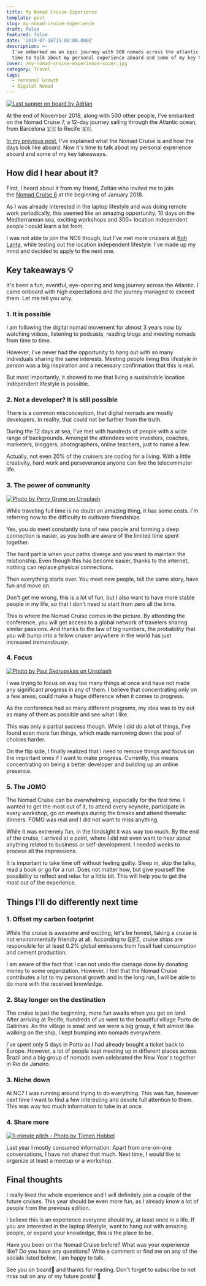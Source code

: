 ```yaml
---
title: My Nomad Cruise Experience
template: post
slug: my-nomad-cruise-experience
draft: false
featured: false
date: '2019-07-16T15:00:00.000Z'
description: >-
  I've embarked on an epic journey with 500 nomads across the atlantic. It's
  time to talk about my personal experience aboard and some of my key takeaways.
cover: /my-nomad-cruise-experience-cover.jpg
category: Travel
tags:
  - Personal Growth
  - Digital Nomad
---
```

[![Last supper on board by Adrian](/my-nomad-cruise-experience-cover.jpg)](https://bit.ly/2PxBSI4)

At the end of November 2018, along with 500 other people, I've embarked on the Nomad Cruise 7, a 12-day journey sailing through the Atlantic ocean, from Barcelona 🇪🇸 to Recife 🇧🇷.

[In my previous post](https://bit.ly/2zEJCgC), I've explained what the Nomad Cruise is and how the days look like aboard. Now it's time to talk about my personal experience aboard and some of my key takeaways.

## How did I hear about it?

First, I heard about it from my friend, Zoltán who invited me to join the [Nomad Cruise 6](https://bit.ly/2zEJFci) at the beginning of January 2018.

As I was already interested in the laptop lifestyle and was doing remote work periodically, this seemed like an amazing opportunity. 10 days on the Mediterranean sea, exciting workshops and 300+ location independent people I could learn a lot from.

I was not able to join the NC6 though, but I've met more cruisers at [Koh Lanta](https://bit.ly/2zEJHkq), while testing out the location independent lifestyle. I've made up my mind and decided to apply to the next one.

## Key takeaways 💡

It's been a fun, eventful, eye-opening and long journey across the Atlantic. I came onboard with high expectations and the journey managed to exceed them. Let me tell you why.

### 1. It is possible

I am following the digital nomad movement for almost 3 years now by watching videos, listening to podcasts, reading blogs and meeting nomads from time to time.

However, I've never had the opportunity to hang out with so many individuals sharing the same interests. Meeting people living this lifestyle _in person_ was a big inspiration and a necessary confirmation that this is real.

But most importantly, it showed to me that living a sustainable location independent lifestyle is possible.

### 2. Not a developer? It is still possible

There is a common misconception, that digital nomads are mostly developers. In reality, that could not be further from the truth.

During the 12 days at sea, I've met with hundreds of people with a wide range of backgrounds. Amongst the attendees were investors, coaches, marketers, bloggers, photographers, online teachers, just to name a few.

Actually, not even 20% of the cruisers are coding for a living. With a little creativity, hard work and perseverance anyone can live the telecommuter life.

### 3. The power of community

[![Photo by Perry Grone on Unsplash](/community-putting-hands-together.jpeg)](https://bit.ly/2zFnMcL)

While traveling full time is no doubt an amazing thing, it has some costs. I'm referring now to the difficulty to cultivate friendships.

Yes, you do meet constantly tons of new people and forming a deep connection is easier, as you both are aware of the limited time spent together.

The hard part is when your paths diverge and you want to maintain the relationship. Even though this has become easier, thanks to the internet, nothing can replace physical connections.

Then everything starts over. You meet new people, tell the same story, have fun and move on.

Don't get me wrong, this is a lot of fun, but I also want to have more stable people in my life, so that I don't need to start from zero all the time.

This is where the Nomad Cruise comes in the picture. By attending the conference, you will get access to a global network of travelers sharing similar passions. And thanks to the law of big numbers, the probability that you will bump into a fellow cruiser anywhere in the world has just increased _tremendously_.

### 4. Focus

[![Photo by Paul Skorupskas on Unsplash](/focus.jpeg)](https://bit.ly/2zGyfVp)

I was trying to focus on way too many things at once and have not made any significant progress in any of them. I believe that concentrating only on a few areas, could make a huge difference when it comes to progress.

As the conference had so many different programs, my idea was to try out as many of them as possible and see what I like.

This was only a partial success though. While I did do a lot of things, I've found even more fun things, which made narrowing down the pool of choices harder.

On the flip side, I finally realized that I need to remove things and focus on the important ones if I want to make progress. Currently, this means concentrating on being a better developer and building up an online presence.

### 5. The JOMO

The Nomad Cruise can be overwhelming, especially for the first time. I wanted to get the most out of it, to attend every keynote, participate in every workshop, go on meetups during the breaks and attend thematic dinners. FOMO was real and I did not want to miss anything.

While it was extremely fun, in the hindsight it was way too much. By the end of the cruise, I arrived at a point, where I did not even want to hear about anything related to business or self-development. I needed weeks to process all the impressions.

It is important to take time off without feeling guilty. Sleep in, skip the talks, read a book or go for a run. Does not matter how, but give yourself the possibility to reflect and relax for a little bit. This will help you to get the most out of the experience.

## Things I'll do differently next time

### 1. Offset my carbon footprint

While the cruise is awesome and exciting, let's be honest, taking a cruise is not environmentally friendly at all. According to [GIFT](https://bit.ly/2zElE5g), cruise ships are responsible for at least 0.2% global emissions from fossil fuel consumption and cement production.

I am aware of the fact that I can not undo the damage done by donating money to some organization. However, I feel that the Nomad Cruise contributes a lot to my personal growth and in the long run, I will be able to do more with the received knowledge.

### 2. Stay longer on the destination

The cruise is just the beginning, more fun awaits when you get on land. After arriving at Recife, hundreds of us went to the beautiful village Porto de Galinhas. As the village is small and we were a big group, it felt almost like walking on the ship, I kept bumping into nomads everywhere.

I've spent only 5 days in Porto as I had already bought a ticket back to Europe. However, a lot of people kept meeting up in different places across Brazil and a big group of nomads even celebrated the New Year's together in Rio de Janeiro.

### 3. Niche down

At NC7 I was running around trying to do everything. This was fun, however next time I want to find a few interesting and devote full attention to them. This was way too much information to take in at once.

### 4. Share more

[![1-minute pitch - Photo by Tijmen Hobbel](/1-minute-pitch.jpeg)](https://bit.ly/2PxBRUw)

Last year I mostly consumed information. Apart from one-on-one conversations, I have not shared that much. Next time, I would like to organize at least a meetup or a workshop.

## Final thoughts

I really liked the whole experience and I will definitely join a couple of the future cruises. This year should be even more fun, as I already know a lot of people from the previous edition.

I believe this is an experience everyone should try, at least once in a life. If you are interested in the laptop lifestyle, want to hang out with amazing people, or expand your knowledge, this is the place to be.

Have you been on the Nomad Cruise before? What was your experience like? Do you have any questions? Write a comment or find me on any of the socials listed below, I am happy to talk.

See you on board🚢 and thanks for reading. Don't forget to subscribe to not miss out on any of my future posts! 🙏
